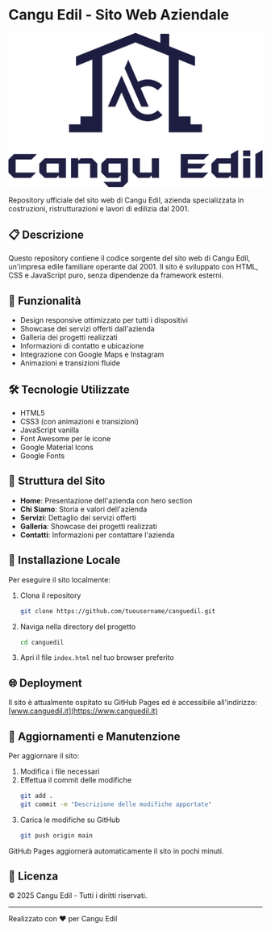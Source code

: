 # Cangu Edil - Sito Web Aziendale

![Cangu Edil Logo](logo.png)

Repository ufficiale del sito web di Cangu Edil, azienda specializzata in costruzioni, ristrutturazioni e lavori di edilizia dal 2001.

## 📋 Descrizione

Questo repository contiene il codice sorgente del sito web di Cangu Edil, un'impresa edile familiare operante dal 2001. Il sito è sviluppato con HTML, CSS e JavaScript puro, senza dipendenze da framework esterni.

## 🚀 Funzionalità

- Design responsive ottimizzato per tutti i dispositivi
- Showcase dei servizi offerti dall'azienda
- Galleria dei progetti realizzati
- Informazioni di contatto e ubicazione
- Integrazione con Google Maps e Instagram
- Animazioni e transizioni fluide

## 🛠️ Tecnologie Utilizzate

- HTML5
- CSS3 (con animazioni e transizioni)
- JavaScript vanilla
- Font Awesome per le icone
- Google Material Icons
- Google Fonts

## 📄 Struttura del Sito

- **Home**: Presentazione dell'azienda con hero section
- **Chi Siamo**: Storia e valori dell'azienda
- **Servizi**: Dettaglio dei servizi offerti
- **Galleria**: Showcase dei progetti realizzati
- **Contatti**: Informazioni per contattare l'azienda

## 🔧 Installazione Locale

Per eseguire il sito localmente:

1. Clona il repository
   ```bash
   git clone https://github.com/tuousername/canguedil.git
   ```
2. Naviga nella directory del progetto
   ```bash
   cd canguedil
   ```
3. Apri il file `index.html` nel tuo browser preferito

## 🌐 Deployment

Il sito è attualmente ospitato su GitHub Pages ed è accessibile all'indirizzo:
[www.canguedil.it](https://www.canguedil.it)

## 🔄 Aggiornamenti e Manutenzione

Per aggiornare il sito:

1. Modifica i file necessari
2. Effettua il commit delle modifiche
   ```bash
   git add .
   git commit -m "Descrizione delle modifiche apportate"
   ```
3. Carica le modifiche su GitHub
   ```bash
   git push origin main
   ```

GitHub Pages aggiornerà automaticamente il sito in pochi minuti.

## 📝 Licenza

© 2025 Cangu Edil - Tutti i diritti riservati.

---

Realizzato con ❤️ per Cangu Edil
